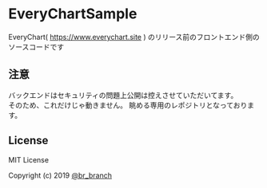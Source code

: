 # EveryChartSample
EveryChart( https://www.everychart.site ) のリリース前のフロントエンド側のソースコードです

## 注意
バックエンドはセキュリティの問題上公開は控えさせていただいてます。  
そのため、これだけじゃ動きません。
眺める専用のレポジトリとなっております。

## License
MIT License

Copyright (c) 2019 [@br_branch](https://twitter.com/br_branch)
